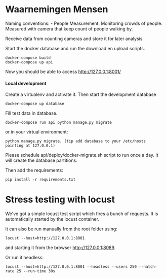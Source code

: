 # Waarnemingen Mensen

Naming conventions:
    - People Measurement: Monitoring crowds of people. Measured with camera that keep count of  people walking by.

Receive data from counting cameras and store it for later analysis.


Start the docker database and run the download en upload scripts.

    docker-compose build
    docker-compose up api


Now you should be able to access http://127.0.0.1:8001/


#### Local development ####

Create a virtualenv and activate it. Then start the development database

	docker-compose up database
	
Fill test data in database.

    docker-compose run api python manage.py migrate

or in your virtual environment:

	python manage.py migrate. (tip add database to your /etc/hosts pointing at 127.0.0.1)

Please schedule api/deploy/docker-migrate.sh script to run once a day. It will create the database partitions.

Then add the requirements:

    pip install -r requirements.txt


# Stress testing with locust
We've got a simple locust test script which fires a bunch of requests. It is automatically started by the locust 
container.

It can also be run manually from the root folder using:

    locust --host=http://127.0.0.1:8001

and starting it from the browser http://127.0.0.1:8089. 

Or run it headless:

    locust --host=http://127.0.0.1:8001 --headless --users 250 --hatch-rate 25 --run-time 30s
